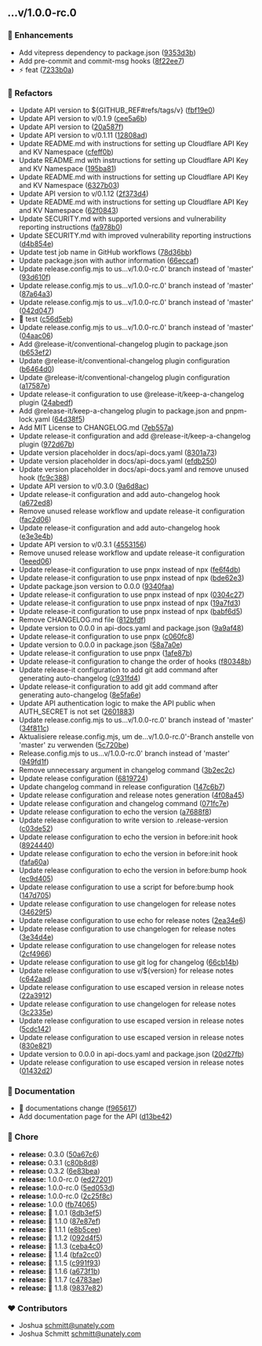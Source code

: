 <!--
 Copyright (c) 2024 Joshua Schmitt

 This software is released under the MIT License.
 https://opensource.org/licenses/MIT
-->


## ...v/1.0.0-rc.0


### 🚀 Enhancements

- Add vitepress dependency to package.json ([9353d3b](https://github.com/jqshuv/short/commit/9353d3b))
- Add pre-commit and commit-msg hooks ([8f22ee7](https://github.com/jqshuv/short/commit/8f22ee7))
- ⚡️  feat ([7233b0a](https://github.com/jqshuv/short/commit/7233b0a))

### 💅 Refactors

- Update API version to ${GITHUB_REF#refs/tags/v} ([fbf19e0](https://github.com/jqshuv/short/commit/fbf19e0))
- Update API version to v/0.1.9 ([cee5a6b](https://github.com/jqshuv/short/commit/cee5a6b))
- Update API version to ([20a587f](https://github.com/jqshuv/short/commit/20a587f))
- Update API version to v/0.1.11 ([12808ad](https://github.com/jqshuv/short/commit/12808ad))
- Update README.md with instructions for setting up Cloudflare API Key and KV Namespace ([cfeff0b](https://github.com/jqshuv/short/commit/cfeff0b))
- Update README.md with instructions for setting up Cloudflare API Key and KV Namespace ([195ba81](https://github.com/jqshuv/short/commit/195ba81))
- Update README.md with instructions for setting up Cloudflare API Key and KV Namespace ([6327b03](https://github.com/jqshuv/short/commit/6327b03))
- Update API version to v/0.1.12 ([2f373d4](https://github.com/jqshuv/short/commit/2f373d4))
- Update README.md with instructions for setting up Cloudflare API Key and KV Namespace ([62f0843](https://github.com/jqshuv/short/commit/62f0843))
- Update SECURITY.md with supported versions and vulnerability reporting instructions ([fa978b0](https://github.com/jqshuv/short/commit/fa978b0))
- Update SECURITY.md with improved vulnerability reporting instructions ([d4b854e](https://github.com/jqshuv/short/commit/d4b854e))
- Update test job name in GitHub workflows ([78d36bb](https://github.com/jqshuv/short/commit/78d36bb))
- Update package.json with author information ([66eccaf](https://github.com/jqshuv/short/commit/66eccaf))
- Update release.config.mjs to us...v/1.0.0-rc.0' branch instead of 'master' ([93d610f](https://github.com/jqshuv/short/commit/93d610f))
- Update release.config.mjs to us...v/1.0.0-rc.0' branch instead of 'master' ([87a64a3](https://github.com/jqshuv/short/commit/87a64a3))
- Update release.config.mjs to us...v/1.0.0-rc.0' branch instead of 'master' ([042d047](https://github.com/jqshuv/short/commit/042d047))
- 🎨  test ([c56d5eb](https://github.com/jqshuv/short/commit/c56d5eb))
- Update release.config.mjs to us...v/1.0.0-rc.0' branch instead of 'master' ([04aac06](https://github.com/jqshuv/short/commit/04aac06))
- Add @release-it/conventional-changelog plugin to package.json ([b653ef2](https://github.com/jqshuv/short/commit/b653ef2))
- Update @release-it/conventional-changelog plugin configuration ([b6464d0](https://github.com/jqshuv/short/commit/b6464d0))
- Update @release-it/conventional-changelog plugin configuration ([a17587e](https://github.com/jqshuv/short/commit/a17587e))
- Update release-it configuration to use @release-it/keep-a-changelog plugin ([24abedf](https://github.com/jqshuv/short/commit/24abedf))
- Add @release-it/keep-a-changelog plugin to package.json and pnpm-lock.yaml ([64d38f5](https://github.com/jqshuv/short/commit/64d38f5))
- Add MIT License to CHANGELOG.md ([7eb557a](https://github.com/jqshuv/short/commit/7eb557a))
- Update release-it configuration and add @release-it/keep-a-changelog plugin ([972d67b](https://github.com/jqshuv/short/commit/972d67b))
- Update version placeholder in docs/api-docs.yaml ([8301a73](https://github.com/jqshuv/short/commit/8301a73))
- Update version placeholder in docs/api-docs.yaml ([efdb250](https://github.com/jqshuv/short/commit/efdb250))
- Update version placeholder in docs/api-docs.yaml and remove unused hook ([fc9c388](https://github.com/jqshuv/short/commit/fc9c388))
- Update API version to v/0.3.0 ([9a6d8ac](https://github.com/jqshuv/short/commit/9a6d8ac))
- Update release-it configuration and add auto-changelog hook ([a672ed8](https://github.com/jqshuv/short/commit/a672ed8))
- Remove unused release workflow and update release-it configuration ([fac2d06](https://github.com/jqshuv/short/commit/fac2d06))
- Update release-it configuration and add auto-changelog hook ([e3e3e4b](https://github.com/jqshuv/short/commit/e3e3e4b))
- Update API version to v/0.3.1 ([4553156](https://github.com/jqshuv/short/commit/4553156))
- Remove unused release workflow and update release-it configuration ([1eeed06](https://github.com/jqshuv/short/commit/1eeed06))
- Update release-it configuration to use pnpx instead of npx ([fe6f4db](https://github.com/jqshuv/short/commit/fe6f4db))
- Update release-it configuration to use pnpx instead of npx ([bde62e3](https://github.com/jqshuv/short/commit/bde62e3))
- Update package.json version to 0.0.0 ([9340faa](https://github.com/jqshuv/short/commit/9340faa))
- Update release-it configuration to use pnpx instead of npx ([0304c27](https://github.com/jqshuv/short/commit/0304c27))
- Update release-it configuration to use pnpx instead of npx ([19a7fd3](https://github.com/jqshuv/short/commit/19a7fd3))
- Update release-it configuration to use pnpx instead of npx ([babf6d5](https://github.com/jqshuv/short/commit/babf6d5))
- Remove CHANGELOG.md file ([812bfdf](https://github.com/jqshuv/short/commit/812bfdf))
- Update version to 0.0.0 in api-docs.yaml and package.json ([9a9af48](https://github.com/jqshuv/short/commit/9a9af48))
- Update release-it configuration to use pnpx ([c060fc8](https://github.com/jqshuv/short/commit/c060fc8))
- Update version to 0.0.0 in package.json ([58a7a0e](https://github.com/jqshuv/short/commit/58a7a0e))
- Update release-it configuration to use pnpx ([1afe87b](https://github.com/jqshuv/short/commit/1afe87b))
- Update release-it configuration to change the order of hooks ([f80348b](https://github.com/jqshuv/short/commit/f80348b))
- Update release-it configuration to add git add command after generating auto-changelog ([c931fd4](https://github.com/jqshuv/short/commit/c931fd4))
- Update release-it configuration to add git add command after generating auto-changelog ([8e5fa6e](https://github.com/jqshuv/short/commit/8e5fa6e))
- Update API authentication logic to make the API public when AUTH_SECRET is not set ([2601883](https://github.com/jqshuv/short/commit/2601883))
- Update release.config.mjs to us...v/1.0.0-rc.0' branch instead of 'master' ([34f811c](https://github.com/jqshuv/short/commit/34f811c))
- Aktualisiere release.config.mjs, um de...v/1.0.0-rc.0'-Branch anstelle von 'master' zu verwenden ([5c720be](https://github.com/jqshuv/short/commit/5c720be))
- Release.config.mjs to us...v/1.0.0-rc.0' branch instead of 'master' ([949fd1f](https://github.com/jqshuv/short/commit/949fd1f))
- Remove unnecessary argument in changelog command ([3b2ec2c](https://github.com/jqshuv/short/commit/3b2ec2c))
- Update release configuration ([6819724](https://github.com/jqshuv/short/commit/6819724))
- Update changelog command in release configuration ([147c6b7](https://github.com/jqshuv/short/commit/147c6b7))
- Update release configuration and release notes generation ([4f08a45](https://github.com/jqshuv/short/commit/4f08a45))
- Update release configuration and changelog command ([071fc7e](https://github.com/jqshuv/short/commit/071fc7e))
- Update release configuration to echo the version ([a7688f8](https://github.com/jqshuv/short/commit/a7688f8))
- Update release configuration to write version to .release-version ([c03de52](https://github.com/jqshuv/short/commit/c03de52))
- Update release configuration to echo the version in before:init hook ([8924440](https://github.com/jqshuv/short/commit/8924440))
- Update release configuration to echo the version in before:init hook ([fafa60a](https://github.com/jqshuv/short/commit/fafa60a))
- Update release configuration to echo the version in before:bump hook ([ec9d405](https://github.com/jqshuv/short/commit/ec9d405))
- Update release configuration to use a script for before:bump hook ([147d705](https://github.com/jqshuv/short/commit/147d705))
- Update release configuration to use changelogen for release notes ([34629f5](https://github.com/jqshuv/short/commit/34629f5))
- Update release configuration to use echo for release notes ([2ea34e6](https://github.com/jqshuv/short/commit/2ea34e6))
- Update release configuration to use changelogen for release notes ([3e34d4e](https://github.com/jqshuv/short/commit/3e34d4e))
- Update release configuration to use changelogen for release notes ([2cf4966](https://github.com/jqshuv/short/commit/2cf4966))
- Update release configuration to use git log for changelog ([66cb14b](https://github.com/jqshuv/short/commit/66cb14b))
- Update release configuration to use v/${version} for release notes ([c642aad](https://github.com/jqshuv/short/commit/c642aad))
- Update release configuration to use escaped version in release notes ([22a3912](https://github.com/jqshuv/short/commit/22a3912))
- Update release configuration to use changelogen for release notes ([3c2335e](https://github.com/jqshuv/short/commit/3c2335e))
- Update release configuration to use escaped version in release notes ([5cdc142](https://github.com/jqshuv/short/commit/5cdc142))
- Update release configuration to use escaped version in release notes ([830e821](https://github.com/jqshuv/short/commit/830e821))
- Update version to 0.0.0 in api-docs.yaml and package.json ([20d27fb](https://github.com/jqshuv/short/commit/20d27fb))
- Update release configuration to use escaped version in release notes ([01432d2](https://github.com/jqshuv/short/commit/01432d2))

### 📖 Documentation

- 📝  documentations change ([f965617](https://github.com/jqshuv/short/commit/f965617))
- Add documentation page for the API ([d13be42](https://github.com/jqshuv/short/commit/d13be42))

### 🏡 Chore

- **release:** 0.3.0 ([50a67c6](https://github.com/jqshuv/short/commit/50a67c6))
- **release:** 0.3.1 ([c80b8d8](https://github.com/jqshuv/short/commit/c80b8d8))
- **release:** 0.3.2 ([6e83bea](https://github.com/jqshuv/short/commit/6e83bea))
- **release:** 1.0.0-rc.0 ([ed27201](https://github.com/jqshuv/short/commit/ed27201))
- **release:** 1.0.0-rc.0 ([5ed053d](https://github.com/jqshuv/short/commit/5ed053d))
- **release:** 1.0.0-rc.0 ([2c25f8c](https://github.com/jqshuv/short/commit/2c25f8c))
- **release:** 1.0.0 ([fb74065](https://github.com/jqshuv/short/commit/fb74065))
- **release:** 🚀  1.0.1 ([8db3ef5](https://github.com/jqshuv/short/commit/8db3ef5))
- **release:** 🚀  1.1.0 ([87e87ef](https://github.com/jqshuv/short/commit/87e87ef))
- **release:** 🚀  1.1.1 ([e8b5cee](https://github.com/jqshuv/short/commit/e8b5cee))
- **release:** 🚀  1.1.2 ([092d4f5](https://github.com/jqshuv/short/commit/092d4f5))
- **release:** 🚀  1.1.3 ([ceba4c0](https://github.com/jqshuv/short/commit/ceba4c0))
- **release:** 🚀  1.1.4 ([bfa2cc0](https://github.com/jqshuv/short/commit/bfa2cc0))
- **release:** 🚀  1.1.5 ([c991f93](https://github.com/jqshuv/short/commit/c991f93))
- **release:** 🚀  1.1.6 ([a673f1b](https://github.com/jqshuv/short/commit/a673f1b))
- **release:** 🚀  1.1.7 ([c4783ae](https://github.com/jqshuv/short/commit/c4783ae))
- **release:** 🚀  1.1.8 ([9837e82](https://github.com/jqshuv/short/commit/9837e82))

### ❤️ Contributors

- Joshua <schmitt@unately.com>
- Joshua Schmitt <schmitt@unately.com>

